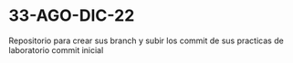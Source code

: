 # 33-AGO-DIC-22
Repositorio para crear sus branch y subir los commit de sus practicas de laboratorio
commit inicial
